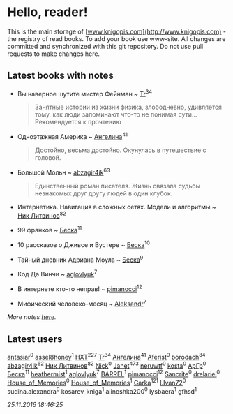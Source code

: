 # Hello, reader!
This is the main storage of [www.knigopis.com](http://www.knigopis.com) - the registry of read books.
To add your book use www-site. All changes are committed and synchronized with this git repository.
Do not use pull requests to make changes here.


## Latest books with notes
* Вы наверное шутите мистер Фейнман ~ [Tr](users/122/12282474-vkontakte)<sup>34</sup>
    > Занятные истории из жизни физика, злободневно, удивляется тому, как люди запоминают что-то не понимая сути... 
    > Рекомендуется к прочтению

* Одноэтажная Америка ~ [Ангелина](users/837/83788782-vkontakte)<sup>41</sup>
    > Достойно, весьма достойно. Окунулась в путешествие с головой.

* Большой Мольн ~ [abzagir4ik](users/362/3621623-vkontakte)<sup>63</sup>
    > Единственный роман писателя. 
    > Жизнь связала судьбы незнакомых друг другу людей в один клубок.

* Интернетика. Навигация в сложных сетях. Модели и алгоритмы ~ [Ник Литвинов](users/lec/leczQ3Eya3-linkedin)<sup>82</sup>

* 99 франков ~ [Беска](users/157/1577468-vkontakte)<sup>11</sup>

* 10 рассказов о Дживсе и Вустере ~ [Беска](users/157/1577468-vkontakte)<sup>10</sup>

* Тайный дневник Адриана Моула ~ [Беска](users/157/1577468-vkontakte)<sup>9</sup>

* Код Да Винчи ~ [aglovlyuk](users/113/113033184709492089410-google)<sup>7</sup>

* В интернете кто-то неправ! ~ [pimanocci](users/117/117124011531379579265-google)<sup>12</sup>

* Мифический человеко-месяц ~ [Aleksandr](users/123/12375097-vkontakte)<sup>7</sup>


_More notes [here](latest_books_with_notes.md)._


## Latest users
[antasiar](users/688/68827372-vkontakte)<sup>0</sup> 
[assel8honey](users/278/278197993-vkontakte)<sup>1</sup> 
[HXT](users/100/100002563462782-facebook)<sup>227</sup> 
[Tr](users/122/12282474-vkontakte)<sup>34</sup> 
[Ангелина](users/837/83788782-vkontakte)<sup>41</sup> 
[Aferist](users/126/1260438620656982-facebook)<sup>0</sup> 
[borodach](users/157/15706320-vkontakte)<sup>84</sup> 
[abzagir4ik](users/362/3621623-vkontakte)<sup>62</sup> 
[Ник Литвинов](users/lec/leczQ3Eya3-linkedin)<sup>82</sup> 
[Nick](users/118/118390303977872287066-google)<sup>0</sup> 
[Janet](users/205/20565064-vkontakte)<sup>473</sup> 
[neruwtf](users/101/101038216126732796086-googleplus)<sup>0</sup> 
[kosta](users/126/12661513-vkontakte)<sup>0</sup> 
[АрГр](users/114/114189956128762241005-google)<sup>0</sup> 
[Беска](users/157/1577468-vkontakte)<sup>11</sup> 
[heathermist](users/270/270249728-vkontakte)<sup>1</sup> 
[aglovlyuk](users/113/113033184709492089410-google)<sup>7</sup> 
[BARREL](users/178/178490314-vkontakte)<sup>1</sup> 
[pimanocci](users/117/117124011531379579265-google)<sup>12</sup> 
[Sancrite](users/100/100001740103274-facebook)<sup>0</sup> 
[drelariel](users/826/82626127-vkontakte)<sup>0</sup> 
[House_of_Memories](users/114/114422314416910012812-googleplus)<sup>0</sup> 
[House_of_Memories](users/364/364511493-vkontakte)<sup>1</sup> 
[Garka](users/115/115753719718250012620-google)<sup>121</sup> 
[I.Ivan72](users/420/420363662-yandex)<sup>0</sup> 
[sudina.alexandra](users/209/20955609-vkontakte)<sup>0</sup> 
[kosarev_kniga](users/968/968870936592182-facebook)<sup>1</sup> 
[alinoshka200](users/154/154008627-vkontakte)<sup>0</sup> 
[Iysbaera](users/105/105925486665844787495-googleplus)<sup>1</sup> 
[gfhsd](users/208/208981897-vkontakte)<sup>1</sup> 


_25.11.2016 18:46:25_

